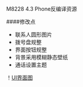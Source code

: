 M8228 4.3 Phone反编译资源

####修改点

+ 联系人圆形图片
+ 拨号盘规整
+ 界面按钮规整
+ 背景采用模糊静态壁纸
+ 通话设置主题

！[UI界面图](screenshot.png)

